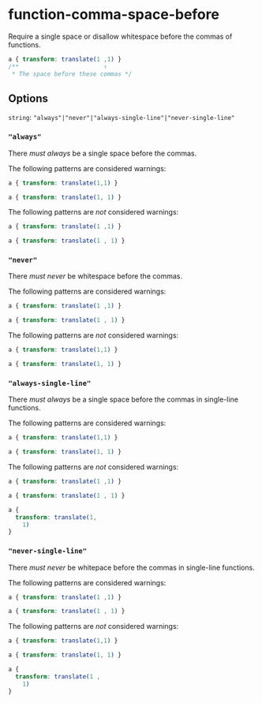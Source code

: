 # function-comma-space-before

Require a single space or disallow whitespace before the commas of functions.

```css
a { transform: translate(1 ,1) }
/**                        ↑
 * The space before these commas */
```

## Options

`string`: `"always"|"never"|"always-single-line"|"never-single-line"`

### `"always"`

There *must always* be a single space before the commas.

The following patterns are considered warnings:

```css
a { transform: translate(1,1) }
```

```css
a { transform: translate(1, 1) }
```

The following patterns are *not* considered warnings:

```css
a { transform: translate(1 ,1) }
```

```css
a { transform: translate(1 , 1) }
```

### `"never"`

There *must never* be whitespace before the commas.

The following patterns are considered warnings:

```css
a { transform: translate(1 ,1) }
```

```css
a { transform: translate(1 , 1) }
```

The following patterns are *not* considered warnings:

```css
a { transform: translate(1,1) }
```

```css
a { transform: translate(1, 1) }
```

### `"always-single-line"`

There *must always* be a single space before the commas in single-line functions.

The following patterns are considered warnings:

```css
a { transform: translate(1,1) }
```

```css
a { transform: translate(1, 1) }
```

The following patterns are *not* considered warnings:

```css
a { transform: translate(1 ,1) }
```

```css
a { transform: translate(1 , 1) }
```

```css
a {
  transform: translate(1,
    1)
}
```

### `"never-single-line"`

There *must never* be whitepace before the commas in single-line functions.

The following patterns are considered warnings:

```css
a { transform: translate(1 ,1) }
```

```css
a { transform: translate(1 , 1) }
```

The following patterns are *not* considered warnings:

```css
a { transform: translate(1,1) }
```

```css
a { transform: translate(1, 1) }
```

```css
a {
  transform: translate(1 ,
    1)
}
```

